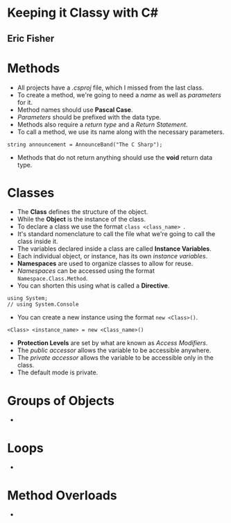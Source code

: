 # Keeping it Classy with C#
## Eric Fisher

# Methods
- All projects have a *.csproj* file, which I missed from the last class.
- To create a method, we're going to need a *name* as well as *parameters* for it.
- Method names should use **Pascal Case**.
- *Parameters* should be prefixed with the data type.
- Methods also require a *return type* and a *Return Statement*.
- To call a method, we use its name along with the necessary parameters.
```
string announcement = AnnounceBand("The C Sharp");
```
- Methods that do not return anything should use the **void** return data type.

# Classes
- The **Class** defines the structure of the object.
- While the **Object** is the instance of the class.
- To declare a class we use the format `class <class_name> `.
- It's standard nomenclature to call the file what we're going to call the class inside it.
- The variables declared inside a class are called **Instance Variables**.
- Each individual object, or instance, has its own *instance variables*.
- **Namespaces** are used to organize classes to allow for reuse.
- *Namespaces* can be accessed using the format `Namespace.Class.Method`.
- You can shorten this using what is called a **Directive**.
```
using System;
// using System.Console
```
- You can create a new instance using the format `new <Class>()`.
```
<Class> <instance_name> = new <Class_name>()
```
- **Protection Levels** are set by what are known as *Access Modifiers*.
- The *public accessor* allows the variable to be accessible anywhere.
- The *private accessor* allows the variable to be accessible only in the class.
- The default mode is private.

# Groups of Objects
- 


# Loops
-


# Method Overloads
-
